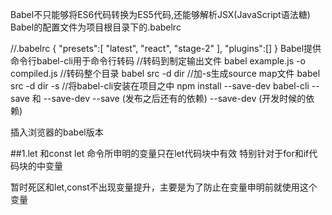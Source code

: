 Babel不只能够将ES6代码转换为ES5代码,还能够解析JSX(JavaScript语法糖)
Babel的配置文件为项目根目录下的.babelrc

//.babelrc
{
	"presets":[
	"latest",
	"react",
	"stage-2"
	],
	"plugins":[]
}
Babel提供命令行babel-cli用于命令行转码
//转码到制定输出文件
babel example.js -o compiled.js
//转码整个目录
babel src -d dir
//加-s生成source map文件
babel src -d dir -s
//将babel-cli安装在项目之中
npm install --save-dev babel-cli
--save 和 --save-dev
--save (发布之后还有的依赖)
--save-dev (开发时候的依赖)

插入浏览器的babel版本
<script src="https://cdnjs.cloudflare.com/ajax/libs/babel-standalone/6.4.4/babel.min.js"></script>

##1.let 和const
let 命令所申明的变量只在let代码块中有效
特别针对于for和if代码块的中变量

暂时死区和let,const不出现变量提升，主要是为了防止在变量申明前就使用这个变量











































































































































































































































































































































































